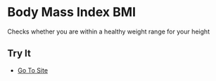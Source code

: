 # Body Mass Index BMI

Checks whether you are within a healthy weight range for your height 

## Try It

- [Go To Site](https://bilalaslamnet-dev-ed.develop.my.site.com/bmical/)

